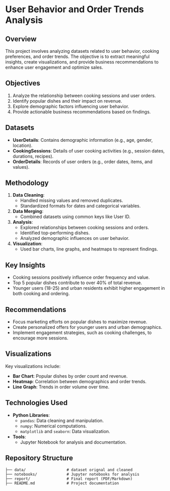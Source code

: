 # User Behavior and Order Trends Analysis

## Overview
This project involves analyzing datasets related to user behavior, cooking preferences, and order trends. The objective is to extract meaningful insights, create visualizations, and provide business recommendations to enhance user engagement and optimize sales.

## Objectives
1. Analyze the relationship between cooking sessions and user orders.
2. Identify popular dishes and their impact on revenue.
3. Explore demographic factors influencing user behavior.
4. Provide actionable business recommendations based on findings.

## Datasets
- **UserDetails**: Contains demographic information (e.g., age, gender, location).
- **CookingSessions**: Details of user cooking activities (e.g., session dates, durations, recipes).
- **OrderDetails**: Records of user orders (e.g., order dates, items, and values).

## Methodology
1. **Data Cleaning**:
   - Handled missing values and removed duplicates.
   - Standardized formats for dates and categorical variables.
2. **Data Merging**:
   - Combined datasets using common keys like User ID.
3. **Analysis**:
   - Explored relationships between cooking sessions and orders.
   - Identified top-performing dishes.
   - Analyzed demographic influences on user behavior.
4. **Visualization**:
   - Used bar charts, line graphs, and heatmaps to represent findings.

## Key Insights
- Cooking sessions positively influence order frequency and value.
- Top 5 popular dishes contribute to over 40% of total revenue.
- Younger users (18-25) and urban residents exhibit higher engagement in both cooking and ordering.

## Recommendations
- Focus marketing efforts on popular dishes to maximize revenue.
- Create personalized offers for younger users and urban demographics.
- Implement engagement strategies, such as cooking challenges, to encourage more sessions.

## Visualizations
Key visualizations include:
- **Bar Chart**: Popular dishes by order count and revenue.
- **Heatmap**: Correlation between demographics and order trends.
- **Line Graph**: Trends in order volume over time.

## Technologies Used
- **Python Libraries**:
  - `pandas`: Data cleaning and manipulation.
  - `numpy`: Numerical computations.
  - `matplotlib` and `seaborn`: Data visualization.
- **Tools**:
  - Jupyter Notebook for analysis and documentation.

## Repository Structure
```plaintext
├── data/                  # dataset orignal and cleaned
├── notebooks/             # Jupyter notebooks for analysis
├── report/                # Final report (PDF/Markdown)
├── README.md              # Project documentation
